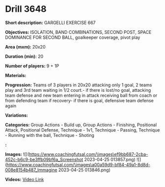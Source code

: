 # Drill 3648

**Short description:**
GARGELLI EXERCISE 667

**Objectives:**
ISOLATION, BAND COMBINATIONS, SECOND POST, SPACE DOMINANCE FOR SECOND BALL, goalkeeper coverage, pivot play

**Area (mxm):**
20x20

**Duration (min):**
20

**Number of players:**
9 + 1P

**Materials:**


**Progression:**
Teams of 3 players in 20x20 attacking only 1 goal, 2 teams play and 3rd team waiting in 1/2 court.- if there is lost/no goal, attacking team defense and new team entering in attack receiving ball from coach or from defending team if recovery- if there is goal, defensive team defense again

**Variations:**


**Categories:**
Group Actions - Build up, Group Actions - Finishing, Positional Attack, Positional Defense, Technique - 1v1, Technique - Passing, Technique - Running with the ball, Technique - Shoting

**:**


**Images:**
![](https://www.coachingfutsal.com/\images\ef9bb687-2cba-452c-b6c9-be3ffb09bf6a_Screenshot 2023-04-25 013857.png)
![](https://www.coachingfutsal.com/\images\a00a59d9-bf84-49a1-8d8d-008e8154b487_Immagine 2023-04-25 013846.png)

**Videos:**
[Video Link](https://www.youtube.com/embed/BS-AAbGuVuA)

